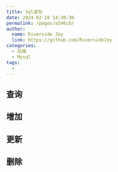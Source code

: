 ```yaml
---
title: Sql语句
date: 2024-02-18 14:30:30
permalink: /pages/a546cb/
author:
  name: Riverside Joy
  link: https://github.com/RiversideJoy
categories:
  - 后端
  - Mysql
tags:
  - 
---
```

## 查询

## 增加

## 更新

## 删除